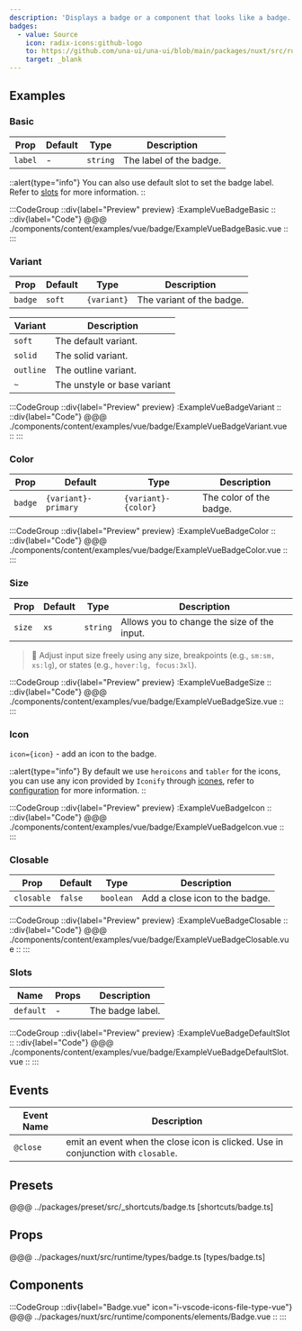 ```yaml
---
description: 'Displays a badge or a component that looks like a badge.'
badges:
  - value: Source
    icon: radix-icons:github-logo
    to: https://github.com/una-ui/una-ui/blob/main/packages/nuxt/src/runtime/components/elements/Badge.vue
    target: _blank
---
```


## Examples

### Basic

| Prop    | Default | Type     | Description             |
| ------- | ------- | -------- | ----------------------- |
| `label` | -       | `string` | The label of the badge. |

::alert{type="info"}
You can also use default slot to set the badge label. Refer to [slots](#slots) for more information.
::

:::CodeGroup
::div{label="Preview" preview}
  :ExampleVueBadgeBasic
::
::div{label="Code"}
@@@ ./components/content/examples/vue/badge/ExampleVueBadgeBasic.vue
::
:::

### Variant

| Prop    | Default | Type        | Description               |
| ------- | ------- | ----------- | ------------------------- |
| `badge` | `soft`  | `{variant}` | The variant of the badge. |

| Variant   | Description                 |
| --------- | --------------------------- |
| `soft`    | The default variant.        |
| `solid`   | The solid variant.          |
| `outline` | The outline variant.        |
| `~`       | The unstyle or base variant |

:::CodeGroup
::div{label="Preview" preview}
  :ExampleVueBadgeVariant
::
::div{label="Code"}
@@@ ./components/content/examples/vue/badge/ExampleVueBadgeVariant.vue
::
:::

### Color

| Prop    | Default             | Type                | Description             |
| ------- | ------------------- | ------------------- | ----------------------- |
| `badge` | `{variant}-primary` | `{variant}-{color}` | The color of the badge. |

:::CodeGroup
::div{label="Preview" preview}
  :ExampleVueBadgeColor
::
::div{label="Code"}
@@@ ./components/content/examples/vue/badge/ExampleVueBadgeColor.vue
::
:::

### Size

| Prop   | Default | Type     | Description                                 |
| ------ | ------- | -------- | ------------------------------------------- |
| `size` | `xs`    | `string` | Allows you to change the size of the input. |

> 🚀 Adjust input size freely using any size, breakpoints (e.g., `sm:sm, xs:lg`), or states (e.g., `hover:lg, focus:3xl`).

:::CodeGroup
::div{label="Preview" preview}
  :ExampleVueBadgeSize
::
::div{label="Code"}
@@@ ./components/content/examples/vue/badge/ExampleVueBadgeSize.vue
::
:::

### Icon

`icon={icon}` - add an icon to the badge.

::alert{type="info"}
By default we use `heroicons` and `tabler` for the icons, you can use any icon provided by `Iconify` through [icones](https://icones.js.org/), refer to [configuration](/#getting-started/configuration) for more information.
::

:::CodeGroup
::div{label="Preview" preview}
  :ExampleVueBadgeIcon
::
::div{label="Code"}
@@@ ./components/content/examples/vue/badge/ExampleVueBadgeIcon.vue
::
:::

### Closable

| Prop       | Default | Type      | Description                    |
| ---------- | ------- | --------- | ------------------------------ |
| `closable` | `false` | `boolean` | Add a close icon to the badge. |

:::CodeGroup
::div{label="Preview" preview}
  :ExampleVueBadgeClosable
::
::div{label="Code"}
@@@ ./components/content/examples/vue/badge/ExampleVueBadgeClosable.vue
::
:::

### Slots

| Name      | Props | Description      |
| --------- | ----- | ---------------- |
| `default` | -     | The badge label. |

:::CodeGroup
::div{label="Preview" preview}
  :ExampleVueBadgeDefaultSlot
::
::div{label="Code"}
@@@ ./components/content/examples/vue/badge/ExampleVueBadgeDefaultSlot.vue
::
:::

## Events

| Event Name | Description                                                                       |
| ---------- | --------------------------------------------------------------------------------- |
| `@close`   | emit an event when the close icon is clicked. Use in conjunction with `closable`. |

## Presets

@@@ ../packages/preset/src/_shortcuts/badge.ts [shortcuts/badge.ts]

## Props

@@@ ../packages/nuxt/src/runtime/types/badge.ts [types/badge.ts]

## Components

:::CodeGroup
::div{label="Badge.vue" icon="i-vscode-icons-file-type-vue"}
@@@ ../packages/nuxt/src/runtime/components/elements/Badge.vue
::
:::

